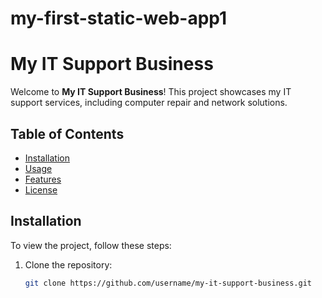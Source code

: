 # my-first-static-web-app1
# My IT Support Business
Welcome to **My IT Support Business**! This project showcases my IT support services, including computer repair and network solutions.

## Table of Contents
- [Installation](#installation)
- [Usage](#usage)
- [Features](#features)
- [License](#license)

## Installation
To view the project, follow these steps:

1. Clone the repository:
   ```bash
   git clone https://github.com/username/my-it-support-business.git
